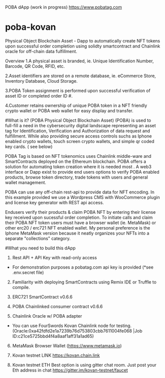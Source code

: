 POBA dApp (work in progress)
https://www.pobatag.com

# poba-kovan
Physical Object Blockchain Asset - Dapp to automatically create NFT tokens upon successful order completion using solidty smartcontract and Chainlink oracle for off-chain data fulfillment. 


Overview
1.A physical asset is branded, ie. Unique Identification Number, Barcode, QR Code, RFID, etc.

2.Asset identifiers are stored on a remote database, ie. eCommerce Store, Inventory Database, Cloud Storage. 

3.POBA Token assignment is performed upon successful verification of asset ID or completed order ID #. 

4.Customer retains ownership of unique POBA token in a NFT friendly crypto wallet or POBA web wallet for easy display and transfer. 


#What is it?
(POBA Physical Object Blockchain Asset)
(POBA) is used to full-fill a need in the cybersecurity digital landscape representing an asset tag for Identification, Verification and Authorization of data request and fulfillment. While also providing secure access controls suchs as Iphone enabled crypto wallets, touch screen crypto wallets, and simple qr coded key cards. ( see below)


POBA Tag is based on NFT tokenomics uses Chainlink middle-ware and SmartContracts deployed on the Ethereum blockchain. POBA offers a solution for automating token creation where it is needed most . A web3 interface or Dapp exist to provide end users options to verify POBA enabled products, browse token directory, trade tokens with users and general wallet management. 


POBA can use any off-chain rest-api to provide data for NFT encoding. In this example provided we use a Wordpress CMS with WooCommerce plugin and license key generator with REST api access. 


Endusers verify their products & claim POBA NFT by entering their license key received upon sucessful order completion.  To initiate calls and claim their POBA NFT token users must have a browser wallet (ie. MetaMask) or other erc20 / erc721 NFT enabled wallet. My personal preference is the Iphone MetaMask version because it neatly organizes your NFTs into a separate "collections" category. 


#What you need to build this dApp

1. Rest API + API Key with read-only access
  - For demonstration purposes a pobatag.com api key is provided (*see .env.secret file)
 
 2. Familiarity with deploying SmartContracts using Remix IDE or Truffle to compile.
  
3. ERC721 SmartContract v0.6.6

4. POBA Chainlinked consumer contract v0.6.6

5. Chainlink Oracle w/ POBA adapter
  - You can use FourSwords Kovan Chainlink node for testing. 
  (Oracle:0xa42fdfd2e1a7239b76d753803cbb7611004fe068 |Job ID:c21ce5725bbd4f4a8aaf1aff31a1ad65)

6. MetaMask Browser Wallet (https://www.metamask.io)

7. Kovan testnet LINK  https://kovan.chain.link

8. Kovan testnet ETH   Best option is using gitter chat room. Just post your Eth address in chat https://gitter.im/kovan-testnet/faucet

